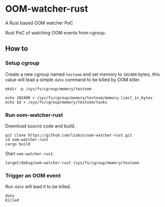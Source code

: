 # OOM-watcher-rust

A Rust based OOM watcher PoC

Rust PoC of watching OOM events from cgroup.

## How to

### Setup cgroup

Create a new cgroup named `testoom` and set memory to `102400` bytes, this value will lead a simple `date` command to be killed by OOM killer.

```
mkdir -p /sys/fs/cgroup/memory/testoom

echo 102400 > /sys/fs/cgroup/memory/testoom/memory.limit_in_bytes
echo $$ > /sys/fs/cgroup/memory/testoom/tasks
```

### Run oom-watcher-rust

Download source code and build.

```
git clone https://github.com/liubin/oom-watcher-rust.git
cd oom-watcher-rust
cargo build
```

Start `oom-watcher-rust`.

```
target/debug/oom-watcher-rust /sys/fs/cgroup/memory/testoom
```

### Trigger an OOM event

Run `date` will lead it to be killed.

```
date
Killed
```
